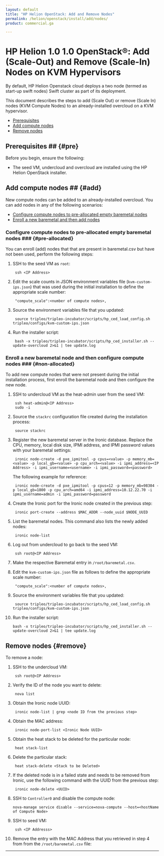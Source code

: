```yaml
---
layout: default
title: "HP Helion OpenStack: Add and Remove Nodes"
permalink: /helion/openstack/install/add/nodes/
product: commercial.ga

---
```

<!--PUBLISHED-->


<script>

function PageRefresh {
onLoad="window.refresh"
}

PageRefresh();

</script>

<!--
<p style="font-size: small;"> <a href="/helion/openstack/install-beta/prereqs/">&#9664; PREV</a> | <a href="/helion/openstack/install-beta-overview/">&#9650; UP</a> | <a href="/helion/openstack/install-beta/vsa/">NEXT &#9654;</a> </p>
-->

# HP Helion 1.0 1.0 OpenStack&reg;: Add (Scale-Out) and Remove (Scale-In) Nodes on KVM Hypervisors

<!---This document describes the steps to add and remove nodes (scale in or scale out the VSA and Compute nodes) on an already installed overcloud-->
By default, HP Helion Openstack cloud deploys a two node (termed as start-up swift nodes) Swift cluster as part of its deployment.

This document describes the steps to add (Scale Out) or remove (Scale In) nodes (KVM Compute Nodes) to an already-installed overcloud on a KVM hypervisor. 

- [Prerequisites](#pre)
- [Add compute nodes](#add)
- [Remove nodes](#remove)

## Prerequisites ## {#pre}

Before you begin, ensure the following:

- The seed VM, undercloud and overcloud are installed using the HP Helion OpenStack installer.

## Add compute nodes ## {#add}

New compute nodes can be added to an already-installed overcloud. You can add nodes in any of the following scenarios:

- [Configure compute nodes to pre-allocated empty baremetal nodes](#pre-allocated)
- [Enroll a new baremetal and then add nodes](#non-allocated)

### Configure compute nodes to pre-allocated empty baremetal nodes ### {#pre-allocated}

You can enroll (add) nodes that that are present in baremetal.csv but have not been used, perform the following steps:


1. SSH to the seed VM as `root`:

 		ssh <IP Address>

2. Edit the scale counts in JSON environment variables file (`kvm-custom-ips.json`) that was used during the initial installation to define the appropriate scale number:

		"compute_scale":<number of compute nodes>,

3. Source the environment variables file that you updated:  

		source tripleo/tripleo-incubator/scripts/hp_ced_load_config.sh tripleo/configs/kvm-custom-ips.json

4. Run the installer script:

		bash -x tripleo/tripleo-incubator/scripts/hp_ced_installer.sh --update-overcloud 2>&1 | tee update.log


### Enroll a new baremetal node and then configure compute nodes ### {#non-allocated}

To add new compute nodes that were not present during the initial installation process, first enroll the baremetal node and then configure the new node.

1. SSH to undercloud VM as the heat-admin user from the seed VM:

		ssh heat-admin@<IP Address>
		sudo -i

2. Source the `stackrc` configuration file created during the installation process:

		source stackrc

3. Register the new baremetal server in the Ironic database. Replace the CPU, memory, local disk size, IPMI address, and IPMI password values with your baremetal settings: 

		ironic node-create -d pxe_ipmitool -p cpus=<value> -p memory_mb=<value> -p local_gb=<value> -p cpu_arch=<value> -i ipmi_address=<IP Address> -i ipmi_username=<username> -i ipmi_password=<password>

	The following example for reference:

		ironic node-create -d pxe_ipmitool -p cpus=12 -p memory_mb=98304 -p local_gb=1800 -p cpu_arch=amd64 -i ipmi_address=10.12.22.70 -i ipmi_username=admin -i ipmi_password=password

4. Create the Ironic port for the Ironic node created in the previous step:

		ironic port-create --address $MAC_ADDR --node_uuid $NODE_UUID

5. List the baremetal nodes. This command also lists the newly added nodes:

		ironic node-list

6. Log out from undercloud to go back to the seed VM:

		ssh root@<IP Address>

7. Make the respective Baremetal entry in `/root/baremetal.csv`.   
	<!---If the `/root/overcloud-config.json` is not present, copy the overcloud template config file to `/root/overcloud-config.json`: 
		cp /root/tripleo/tripleo-incubator/scripts/ee-config.json /root/overcloud-config.json-->

8. Edit the `kvm-custom-ips.json` file as follows to define the appropriate scale number:

		"compute_scale":<number of compute nodes>,

9. Source the environment variables file that  you updated:  

		source tripleo/tripleo-incubator/scripts/hp_ced_load_config.sh tripleo/configs/kvm-custom-ips.json 

10. Run the installer script:

		bash -x tripleo/tripleo-incubator/scripts/hp_ced_installer.sh --update-overcloud 2>&1 | tee update.log


## Remove nodes {#remove}

To remove a node:

1. SSH to the undercloud VM:

		ssh root@<IP Address>

2. Verify the ID of the node you want to delete:

		nova list

3. Obtain the Ironic node UUID:

		ironic node-list | grep <node ID from the previous step>

4. Obtain the MAC address:

		ironic node-port-list <Ironic Node UUID>

5. Obtain the heat stack to be deleted for the particular node:
 
		heat stack-list

6. Delete the particular stack:

		heat stack-delete <Stack to be Deleted>

7. If the deleted node is in a failed state and needs to be removed from Ironic, use the following command with the UUID from the previous step:

		ironic node-delete <UUID>

8. 	SSH to `Controller0` and disable the compute node:

		nova-manage service disable --service=nova-compute --host=<hostName of Compute Node>

9. SSH to seed VM:

		ssh <IP Addresss>

10. Remove the entry with the MAC Address that you retrieved in step 4 from from the `/root/baremetal.csv` file:

<!---11. Reduce the `OVERCLOUD_COMPUTESCALE` in `/root/kvm-custom-ips.json` (environment variables file) on the seed VM, so that next time a node is added, the installer does not try to add the deleted node:

		export OVERCLOUD_COMPUTESCALE=<number>

12. Source the environment variables file that  you updated:  

		source /root/kvm-custom-ips.json

13. Run the installer script:

		bash -x tripleo/tripleo-incubator/scripts/hp_ced_installer.sh --update-overcloud 2>&1 | tee update.log-->


----

     
